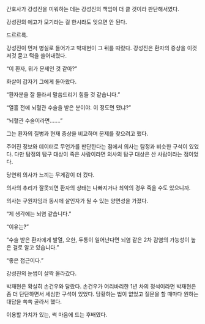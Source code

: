 간호사가 강성진을 미워하는 데는 강성진의 책임이 더 클 것이라 판단해서였다.

강성진의 에고가 모기라는 걸 한시라도 잊으면 안 된다.

드르르륵.

강성진이 먼저 병실로 들어가고 박재현이 그 뒤를 따랐다. 강성진은 환자의 증상을 이것저것 묻고 턱을 쓸어내렸다.

“이 환자, 뭐가 문제인 것 같아?”

화살이 갑자기 그에게 돌아왔다.

“환자분을 잘 몰라서 말씀드리기 힘들 것 같습니다.”

“열흘 전에 뇌혈관 수술을 받은 분이야. 이 정도면 됐냐?”

“뇌혈관 수술이라면…….”

그는 환자의 질병과 현재 증상을 비교하며 문제를 찾으려고 했다.

주어진 정보와 데이터로 무언가를 판단한다는 점에서 의사는 탐정과 비슷한 구석이 있었다. 다만 탐정의 탐구 대상이 죽은 사람이라면 의사의 탐구 대상은 산 사람이라는 점이었다.

당연히 의사가 느끼는 무게감이 더 컸다.

의사의 추리가 잘못되면 환자의 상태는 나빠지거나 최악의 경우 죽을 수도 있으니까.

의사는 구원자임과 동시에 살인자가 될 수 있는 양면성을 가졌다.

“제 생각에는 뇌염 같습니다.”

“이유는?”

“수술 받은 환자에게 발열, 오한, 두통이 일어난다면 뇌염 같은 2차 감염의 가능성이 높은 걸로 알고 있습니다.”

“좋은 접근이다.”

강성진의 눈썹이 살짝 올라갔다.

박재현은 확실히 손건우와 달랐다. 손건우가 어리바리한 1년 차의 정석이라면 박재현은 좀 더 단단하면서 세심한 구석이 있었다. 당황하는 법이 없었고 질문을 할 때마다 원하는 대답을 쏙쏙 골라서 했다.

이용할 가치가 있는, 썩 마음에 드는 후배였다.